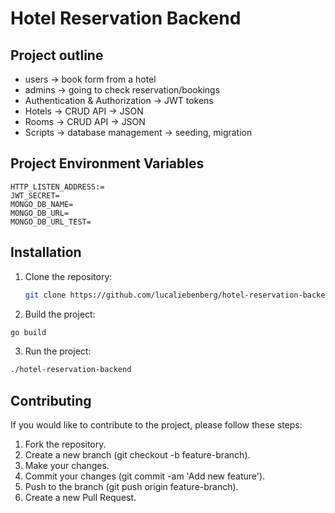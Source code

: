 # Hotel Reservation Backend

## Project outline
- users -> book form from a hotel
- admins -> going to check reservation/bookings
- Authentication & Authorization -> JWT tokens
- Hotels -> CRUD API -> JSON
- Rooms -> CRUD API -> JSON
- Scripts -> database management -> seeding,  migration

## Project Environment Variables
```
HTTP_LISTEN_ADDRESS:=
JWT_SECRET=
MONGO_DB_NAME=
MONGO_DB_URL=
MONGO_DB_URL_TEST=
```

## Installation

1. Clone the repository:
   ```bash
   git clone https://github.com/lucaliebenberg/hotel-reservation-backend.git
   ```

2. Build the project:
  ```bash
  go build
  ```

3. Run the project:
  ```bash
  ./hotel-reservation-backend
  ```
## Contributing
If you would like to contribute to the project, please follow these steps:
  1. Fork the repository.
  2. Create a new branch (git checkout -b feature-branch).
  3. Make your changes.
  4. Commit your changes (git commit -am 'Add new feature').
  5. Push to the branch (git push origin feature-branch).
  6. Create a new Pull Request.
